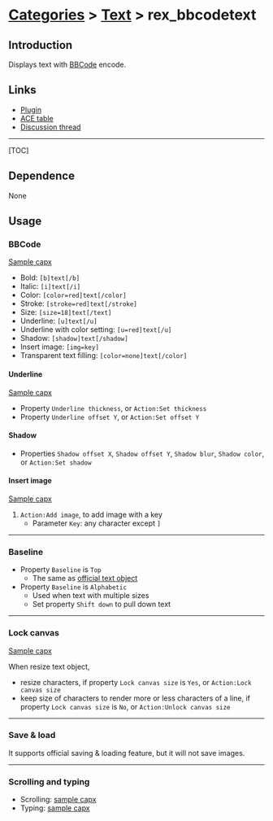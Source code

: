 # [Categories](categories.index.html) > [Text](text.index.html) > rex_bbcodetext

## Introduction

Displays text with [BBCode](https://www.scirra.com/forum/faq.php?mode=bbcode) encode.

## Links

- [Plugin](https://dl.dropboxusercontent.com/u/5779181/C2Repo/Zip/plugins/rex_bbcodeText.7z)
- [ACE table](https://rexrainbow.github.io/C2RexDoc/c2rexpluginsACE/plugin_rex_bbcodetext.html)
- [Discussion thread](https://www.scirra.com/forum/plugin-bbcode-text_t169377)

----

[TOC]

## Dependence

None

## Usage

### BBCode

[Sample capx](https://onedrive.live.com/redir?resid=7497FD5EC94476E%212222&authkey=%21AAB0NF6Omx-yS7w&ithint=file%2ccapx)

- Bold: `[b]text[/b]`
- Italic: `[i]text[/i]`
- Color: `[color=red]text[/color]`
- Stroke: `[stroke=red]text[/stroke]`
- Size: `[size=18]text[/text]`
- Underline: `[u]text[/u]`
- Underline with color setting: `[u=red]text[/u]`
- Shadow: `[shadow]text[/shadow]`
- Insert image: `[img=key]`
- Transparent text filling: `[color=none]text[/color]`

#### Underline

[Sample capx](https://onedrive.live.com/redir?resid=7497FD5EC94476E!2321&authkey=!AJgGSLeKNaRgPCE&ithint=file%2ccapx)

- Property `Underline thickness`, or `Action:Set thickness`
- Property `Underline offset Y`, or `Action:Set offset Y`

#### Shadow

- Properties `Shadow offset X`, `Shadow offset Y`, `Shadow blur`,  `Shadow color`, or `Action:Set shadow`

#### Insert image

[Sample capx](https://1drv.ms/u/s!Am5HlOzVf0kHlXdpmyObSIGPFO8P)

1. `Action:Add image`, to add image with a key
   - Parameter `Key`: any character except `]`

----

### Baseline

- Property `Baseline` is `Top`
  - The same as [official text object](https://www.scirra.com/manual/116/text)
- Property `Baseline` is `Alphabetic`
  - Used when text with multiple sizes
  - Set property `Shift down` to pull down text

----

### Lock canvas

[Sample capx](https://1drv.ms/u/s!Am5HlOzVf0kHlXWDvVvubsxoUlkc)

When resize text object,

- resize characters, if property `Lock canvas size` is `Yes`, or `Action:Lock canvas size`
- keep size of characters to render more or less characters of a line, if property `Lock canvas size` is `No`, or `Action:Unlock canvas size`

---

### Save & load

It supports official saving & loading feature, but it will not save images.

----

### Scrolling and typing

- Scrolling: [sample capx](https://onedrive.live.com/redir?resid=7497FD5EC94476E!2220&authkey=!ANln0i7QKMx47Y0&ithint=file%2ccapx)
- Typing: [sample capx](https://onedrive.live.com/redir?resid=7497FD5EC94476E!2221&authkey=!AEbaSrVnNXlyF40&ithint=file%2ccapx)